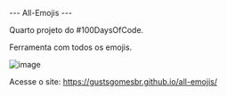 --- All-Emojis ---

Quarto projeto do #100DaysOfCode.

Ferramenta com todos os emojis.

![image](https://user-images.githubusercontent.com/52038436/111714020-1b6a8580-8827-11eb-9078-5f398fbc4ea5.png)

Acesse o site:
https://gustsgomesbr.github.io/all-emojis/
